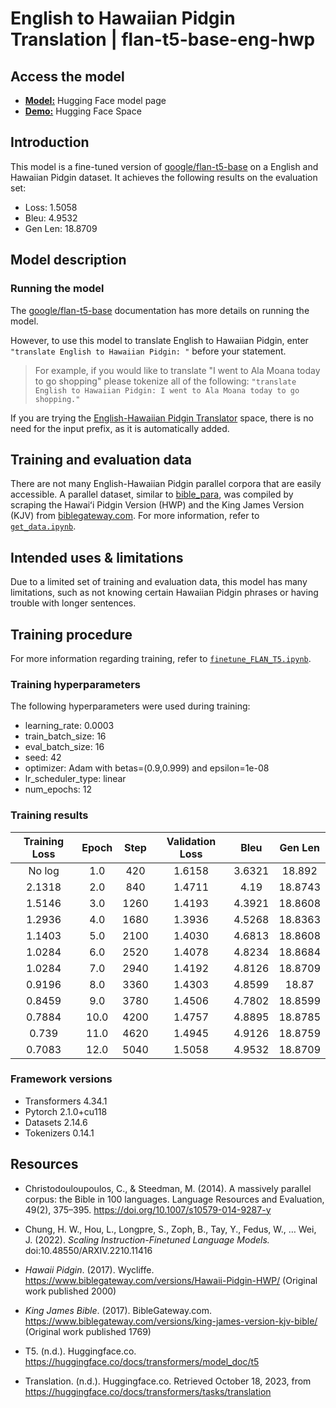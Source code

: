 # English to Hawaiian Pidgin Translation | flan-t5-base-eng-hwp

## Access the model

 - **[Model:](https://huggingface.co/claudiatang/flan-t5-base-eng-hwp)** Hugging Face model page
 - **[Demo:](https://huggingface.co/spaces/claudiatang/English-Hawaiian-Pidgin-Translator)** Hugging Face Space 

## Introduction

This model is a fine-tuned version of [google/flan-t5-base](https://huggingface.co/google/flan-t5-base) on a English and Hawaiian Pidgin dataset.
It achieves the following results on the evaluation set:
- Loss: 1.5058
- Bleu: 4.9532
- Gen Len: 18.8709

## Model description

### Running the model

The [google/flan-t5-base](https://huggingface.co/google/flan-t5-base) documentation has more details on running the model.

However, to use this model to translate English to Hawaiian Pidgin, enter ``"translate English to Hawaiian Pidgin: "`` before your statement. 

> For example, if you would like to translate "I went to Ala Moana today to go shopping" please tokenize all of the following: ``"translate English to Hawaiian Pidgin: I went to Ala Moana today to go shopping."``

If you are trying the [English-Hawaiian Pidgin Translator](https://huggingface.co/spaces/claudiatang/english_to_hawaiian-pidgin) space, there is no need for the input prefix, as it is automatically added.

## Training and evaluation data

There are not many English-Hawaiian Pidgin parallel corpora that are easily accessible. A parallel dataset, similar to [bible_para](https://huggingface.co/datasets/bible_para), was compiled by scraping the Hawaiʻi Pidgin Version (HWP) and the King James Version (KJV) from [biblegateway.com](https://www.biblegateway.com/). For more information, refer to [`get_data.ipynb`](https://github.com/claudiatang-git/english-hawaiian-pidgin-translator/blob/main/get_data.ipynb).

## Intended uses & limitations

Due to a limited set of training and evaluation data, this model has many limitations, such as not knowing certain Hawaiian Pidgin phrases or having trouble with longer sentences.

## Training procedure

For more information regarding training, refer to [`finetune_FLAN_T5.ipynb`](https://github.com/claudiatang-git/english-hawaiian-pidgin-translator/blob/main/finetune_FLAN_T5.ipynb).

### Training hyperparameters

The following hyperparameters were used during training:
- learning_rate: 0.0003
- train_batch_size: 16
- eval_batch_size: 16
- seed: 42
- optimizer: Adam with betas=(0.9,0.999) and epsilon=1e-08
- lr_scheduler_type: linear
- num_epochs: 12

### Training results

| Training Loss | Epoch | Step | Validation Loss | Bleu   | Gen Len |
|:-------------:|:-----:|:----:|:---------------:|:------:|:-------:|
| No log        | 1.0   | 420  | 1.6158          | 3.6321 | 18.892  |
| 2.1318        | 2.0   | 840  | 1.4711          | 4.19   | 18.8743 |
| 1.5146        | 3.0   | 1260 | 1.4193          | 4.3921 | 18.8608 |
| 1.2936        | 4.0   | 1680 | 1.3936          | 4.5268 | 18.8363 |
| 1.1403        | 5.0   | 2100 | 1.4030          | 4.6813 | 18.8608 |
| 1.0284        | 6.0   | 2520 | 1.4078          | 4.8234 | 18.8684 |
| 1.0284        | 7.0   | 2940 | 1.4192          | 4.8126 | 18.8709 |
| 0.9196        | 8.0   | 3360 | 1.4303          | 4.8599 | 18.87   |
| 0.8459        | 9.0   | 3780 | 1.4506          | 4.7802 | 18.8599 |
| 0.7884        | 10.0  | 4200 | 1.4757          | 4.8895 | 18.8785 |
| 0.739         | 11.0  | 4620 | 1.4945          | 4.9126 | 18.8759 |
| 0.7083        | 12.0  | 5040 | 1.5058          | 4.9532 | 18.8709 |


### Framework versions

- Transformers 4.34.1
- Pytorch 2.1.0+cu118
- Datasets 2.14.6
- Tokenizers 0.14.1

## Resources
 - Christodouloupoulos, C., & Steedman, M. (2014). A massively parallel corpus: the Bible in 100 languages. Language Resources and Evaluation, 49(2), 375–395. https://doi.org/10.1007/s10579-014-9287-y
‌
 - Chung, H. W., Hou, L., Longpre, S., Zoph, B., Tay, Y., Fedus, W., … Wei, J. (2022). _Scaling Instruction-Finetuned Language Models._ doi:10.48550/ARXIV.2210.11416
 
 - _Hawaii Pidgin_. (2017). Wycliffe. https://www.biblegateway.com/versions/Hawaii-Pidgin-HWP/ (Original work published 2000)

 - _King James Bible_. (2017). BibleGateway.com. https://www.biblegateway.com/versions/king-james-version-kjv-bible/ (Original work published 1769)

 - T5. (n.d.). Huggingface.co. https://huggingface.co/docs/transformers/model_doc/t5

 - Translation. (n.d.). Huggingface.co. Retrieved October 18, 2023, from https://huggingface.co/docs/transformers/tasks/translation
